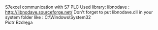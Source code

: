S7excel communication with S7 PLC
Used library: libnodave : http://libnodave.sourceforge.net/
Don't forget to put libnodave.dll in your system folder like : C:\Windows\System32\
Piotr Bzdręga
